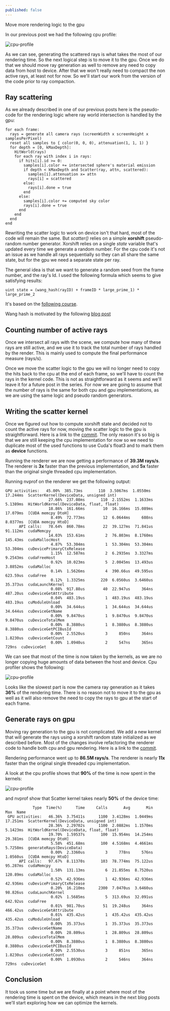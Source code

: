```yaml
---
published: false
---
```

Move more rendering logic to the gpu

In our previous post we had the following cpu profile:

![cpu-profile]({{site.baseurl}}/images/cpuProfileAfterRayCompaction.PNG)

As we can see, generating the scattered rays is what takes the most of our rendering time. So the next logical step is to move it to the gpu. Once we do that we should move ray generation as well to remove any need to copy data from host to device.
After that we won't really need to compact the non active rays, at least not for now. So we'll start our work from the version of the code prior to ray compaction. 

## Ray scattering
As we already described in one of our previous posts here is the pseudo-code for the rendering logic where ray world intersection is handled by the gpu:

```
for each frame:
  rays = generate all camera rays (screenWidth x screenHeight x samplesPerPixel)
  reset all samples to { color(0, 0, 0), attenuation(1, 1, 1) }
  for depth = [0, kMaxDepth]:
    HitWorld(rays)
    for each ray with index i in rays:
      if hits[i].id >= 0:
        samples[i].color += intersected sphere's material emission
        if depth < kMaxDepth and Scatter(ray, attn, scattered):
          samples[i].attenuation x= attn
          rays[i] = scattered
        else:
          rays[i].done = true
        end
      else:
        samples[i].color += computed sky color
        rays[i].done = true
      end
    end
  end
end
```

Rewriting the scatter logic to work on device isn't that hard, most of the code will remain the same. But _scatter()_ relies on a simple **xorshift** pseudo-random number generator. Xorshift relies on a single _state_ variable that's updated every time we generate a random number. For the cpu code it's not an issue as we handle all rays sequentially so they can all share the same state, but for the gpu we need a separate state per ray.

The general idea is that we want to generate a random seed from the frame number, and the ray's Id. I used the following formula which seems to give satisfying results:

```
uint state = (wang_hash(rayID) + frameID * large_prime_1) * large_prime_2
```

It's based on the [following course](http://www.cs.uu.nl/docs/vakken/magr/2017-2018/slides/lecture%2012%20-%20GPU%20ray%20tracing%20%282%29.pdf).

Wang hash is motivated by the following [blog post](http://www.reedbeta.com/blog/quick-and-easy-gpu-random-numbers-in-d3d11/)

## Counting number of active rays

Once we intersect all rays with the scene, we compute how many of these rays are still active, and we use it to track the total number of rays handled by the render. This is mainly used to compute the final performance measure (rays/s).

Once we move the scatter logic to the gpu we will no longer need to copy the hits back to the cpu at the end of each frame, so we'll have to count the rays in the kernel code. This is not as straightforward as it seems and we'll leave it for a future post in the series. For now we are going to assume that the number of rays is the same for both cpu and gpu implementations, as we are using the same logic and pseudo random generators.

## Writing the scatter kernel

Once we figured out how to compute xorshift state and decided not to count the active rays for now, moving the scatter logic to the gpu is straightforward. Here is a link to the [commit](https://github.com/voxel-tracer/CudaPathTracer/commit/496020ce69724a282efa325a38c4559e9a592d8c). The only reason it's so big is that we are still keeping the cpu implementation for now so we need to duplicate most of the used functions to use Cuda's float3 and to mark them as __device__ functions.

Running the renderer we are now getting a performance of **39.3M rays/s**. The renderer is **3x** faster than the previous implementation, and **5x** faster than the original single threaded cpu implementation.

Running nvprof on the renderer we get the following output:

```
GPU activities:   45.00%  385.73ms       110  3.5067ms  1.0550ms  17.244ms  ScatterKernel(DeviceData, unsigned int)
                   27.66%  237.08ms       110  2.1552ms  1.1633ms  5.1389ms  HitWorldKernel(DeviceData, float, float)
                   18.86%  161.66ms        10  16.166ms  15.089ms  17.079ms  [CUDA memcpy DtoH]
                    8.49%  72.773ms        12  6.0644ms     608ns  8.0377ms  [CUDA memcpy HtoD]
      API calls:   78.64%  860.78ms        22  39.127ms  71.841us  91.112ms  cudaMemcpy
                   14.03%  153.61ms         2  76.803ms  8.1760ms  145.43ms  cudaMallocHost
                    4.87%  53.304ms         1  53.304ms  53.304ms  53.304ms  cuDevicePrimaryCtxRelease
                    1.15%  12.587ms         2  6.2935ms  3.3327ms  9.2543ms  cudaFreeHost
                    0.92%  10.023ms         5  2.0045ms  13.493us  3.8852ms  cudaMalloc
                    0.14%  1.5626ms         4  390.66us  49.595us  623.59us  cudaFree
                    0.12%  1.3325ms       220  6.0560us  3.6460us  35.373us  cudaLaunchKernel
                    0.08%  917.88us        40  22.947us     364ns  487.20us  cuDeviceGetAttribute
                    0.04%  483.19us         1  483.19us  483.19us  483.19us  cuModuleUnload
                    0.00%  34.644us         1  34.644us  34.644us  34.644us  cuDeviceGetName
                    0.00%  9.8470us         1  9.8470us  9.8470us  9.8470us  cuDeviceTotalMem
                    0.00%  8.3880us         1  8.3880us  8.3880us  8.3880us  cuDeviceGetPCIBusId
                    0.00%  2.5520us         3     850ns     364ns  1.8230us  cuDeviceGetCount
                    0.00%  1.0940us         2     547ns     365ns     729ns  cuDeviceGet
```

We can see that most of the time is now taken by the kernels, as we are no longer copying huge amounts of data between the host and device. Cpu profiler shows the following:

![cpu-profile]({{site.baseurl}}/images/CpuProfileAfterScatterKernel.PNG)

Looks like the slowest part is now the camera ray generation as it takes **36%** of the rendering time. There is no reason not to move it to the gpu as well as it will also remove the need to copy the rays to gpu at the start of each frame.

## Generate rays on gpu

Moving ray generation to the gpu is not complicated. We add a new kernel that will generate the rays using a xorshift random state initialized as we described before. Most of the changes involve refactoring the renderer code to handle both cpu and gpu rendering. Here is a link to the [commit](https://github.com/voxel-tracer/CudaPathTracer/commit/20c3cbe7cfb6357ebf0ef44047e8c7972dbc5359).

Rendering performance went up to **86.5M rays/s**. The renderer is nearly **11x** faster than the original single threaded cpu implementation. 

A look at the cpu profile shows that **90%** of the time is now spent in the kernels:

![cpu-profile]({{site.baseurl}}/images/CpuProfileAfterGenerateRaysKernel.PNG)

and nvprof show that Scatter kernel takes nearly **50%** of the device time:
```
            Type  Time(%)      Time     Calls       Avg       Min       Max  Name
 GPU activities:   46.36%  3.75411s      1100  3.4128ms  1.0449ms  17.251ms  ScatterKernel(DeviceData, unsigned int)
                   28.36%  2.29702s      1100  2.0882ms  1.1570ms  5.1423ms  HitWorldKernel(DeviceData, float, float)
                   19.70%  1.59537s       100  15.954ms  14.254ms  29.381ms  [CUDA memcpy DtoH]
                    5.58%  451.68ms       100  4.5168ms  4.4661ms  5.7258ms  generateRays(DeviceData)
                    0.00%  2.3360us         3     778ns     576ns  1.0560us  [CUDA memcpy HtoD]
      API calls:   97.67%  8.11370s       103  78.774ms  75.122us  95.287ms  cudaMemcpy
                    1.58%  131.13ms         6  21.855ms  8.7520us  120.89ms  cudaMalloc
                    0.52%  42.936ms         1  42.936ms  42.936ms  42.936ms  cuDevicePrimaryCtxRelease
                    0.20%  16.210ms      2300  7.0470us  3.6460us  98.826us  cudaLaunchKernel
                    0.02%  1.5685ms         5  313.69us  32.091us  642.92us  cudaFree
                    0.01%  981.70us        51  19.248us     364ns  466.42us  cuDeviceGetAttribute
                    0.01%  435.42us         1  435.42us  435.42us  435.42us  cuModuleUnload
                    0.00%  35.373us         1  35.373us  35.373us  35.373us  cuDeviceGetName
                    0.00%  28.809us         1  28.809us  28.809us  28.809us  cuDeviceTotalMem
                    0.00%  8.3880us         1  8.3880us  8.3880us  8.3880us  cuDeviceGetPCIBusId
                    0.00%  2.5530us         3     851ns     365ns  1.8230us  cuDeviceGetCount
                    0.00%  1.0930us         2     546ns     364ns     729ns  cuDeviceGet
```

## Conclusion

It took us some time but we are finally at a point where most of the rendering time is spent on the device, which means in the next blog posts we'll start exploring how we can optimize the kernels.
